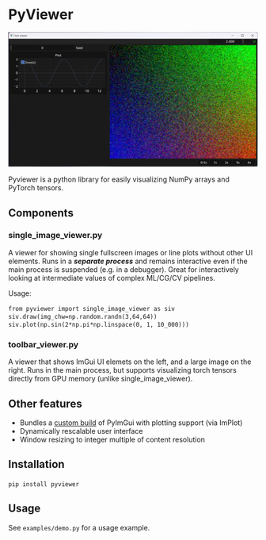 # PyViewer

![Toolbar Viewer](docs/screenshot.jpg)

Pyviewer is a python library for easily visualizing NumPy arrays and PyTorch tensors.

## Components

### single_image_viewer.py

A viewer for showing single fullscreen images or line plots without other UI elements. Runs in a ***separate process*** and remains interactive even if the main process is suspended (e.g. in a debugger). Great for interactively looking at intermediate values of complex ML/CG/CV pipelines.

Usage:
```
from pyviewer import single_image_viewer as siv
siv.draw(img_chw=np.random.randn(3,64,64))
siv.plot(np.sin(2*np.pi*np.linspace(0, 1, 10_000)))
```

### toolbar_viewer.py
A viewer that shows ImGui UI elemets on the left, and a large image on the right. Runs in the main process, but supports visualizing torch tensors directly from GPU memory (unlike single_image_viewer).

## Other features
* Bundles a [custom build](https://github.com/harskish/pyplotgui) of PyImGui with plotting support (via ImPlot)
* Dynamically rescalable user interface
* Window resizing to integer multiple of content resolution

## Installation
`pip install pyviewer`

## Usage
See `examples/demo.py` for a usage example.
